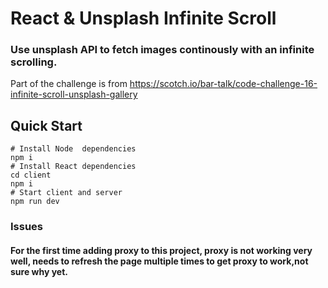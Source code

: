 # React & Unsplash Infinite Scroll

### Use unsplash API to fetch images continously with an infinite scrolling.

Part of the challenge is from https://scotch.io/bar-talk/code-challenge-16-infinite-scroll-unsplash-gallery

## Quick Start
```
# Install Node  dependencies
npm i
# Install React dependencies
cd client 
npm i
# Start client and server
npm run dev
```
### Issues
#### For the first time adding proxy to this project, proxy is not working very well, needs to refresh the page multiple times to get proxy to work,not sure why yet.
